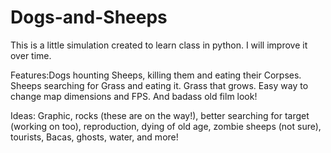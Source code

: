 # Dogs-and-Sheeps
This is a little simulation created to learn class in python. I will improve it over time.

Features:Dogs hounting Sheeps, killing them and eating their Corpses. Sheeps searching for Grass and eating it. Grass that grows.
Easy way to change map dimensions and FPS.
And badass old film look!

Ideas: Graphic, rocks (these are on the way!), better searching for target (working on too), reproduction, dying of old age, zombie sheeps (not sure), tourists, Bacas, ghosts, water, and more!
